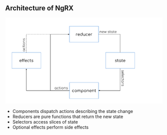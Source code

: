 ## Architecture of NgRX

![Architecture of NgRx](./images/architecture.png)

* Components dispatch actions describing the state change
* Reducers are pure functions that return the new state
* Selectors access slices of state
* Optional effects perform side effects


